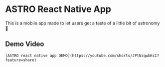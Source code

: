 # ASTRO React Native App
This is a mobile app made to let users get a taste of a little bit of astronomy🚀

## Demo Video
```
[ASTRO react native app DEMO](https://youtube.com/shorts/JPtNzqwbKsI?feature=share)
```
